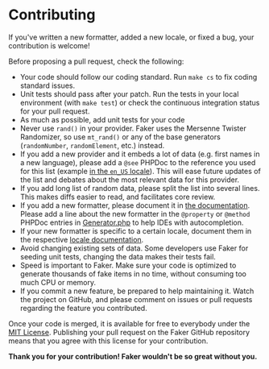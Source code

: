 # Contributing

If you've written a new formatter, added a new locale, or fixed a bug, your contribution is welcome!

Before proposing a pull request, check the following:

* Your code should follow our coding standard. Run `make cs` to fix coding standard issues.
* Unit tests should pass after your patch. Run the tests in your local environment (with `make test`) or check the continuous integration status for your pull request.
* As much as possible, add unit tests for your code
* Never use `rand()` in your provider. Faker uses the Mersenne Twister Randomizer, so use `mt_rand()` or any of the base generators (`randomNumber`, `randomElement`, etc.) instead.
* If you add a new provider and it embeds a lot of data (e.g. first names in a new language), please add a `@see` PHPDoc to the reference you used for this list (example [in the `en_US` locale](https://github.com/FakerPHP/Faker/blob/main/src/Faker/Provider/en_US/Text.php#L35)). This will ease future updates of the list and debates about the most relevant data for this provider.
* If you add long list of random data, please split the list into several lines. This makes diffs easier to read, and facilitates core review.
* If you add a new formatter, please document it in [the documentation](https://github.com/FakerPHP/fakerphp.github.io). Please add a line about the new formatter in the `@property` or `@method` PHPDoc entries in [Generator.php](https://github.com/FakerPHP/Faker/blob/main/src/Faker/Generator.php#L6-L118) to help IDEs with autocompletion.
* If your new formatter is specific to a certain locale, document them in the respective [locale documentation](https://github.com/FakerPHP/fakerphp.github.io/tree/main/docs/locales).
* Avoid changing existing sets of data. Some developers use Faker for seeding unit tests, changing the data makes their tests fail.
* Speed is important to Faker. Make sure your code is optimized to generate thousands of fake items in no time, without consuming too much CPU or memory.
* If you commit a new feature, be prepared to help maintaining it. Watch the project on GitHub, and please comment on issues or pull requests regarding the feature you contributed.

Once your code is merged, it is available for free to everybody under the [MIT License](/LICENSE). Publishing your pull request on the Faker GitHub repository means that you agree with this license for your contribution.

**Thank you for your contribution! Faker wouldn't be so great without you.**
